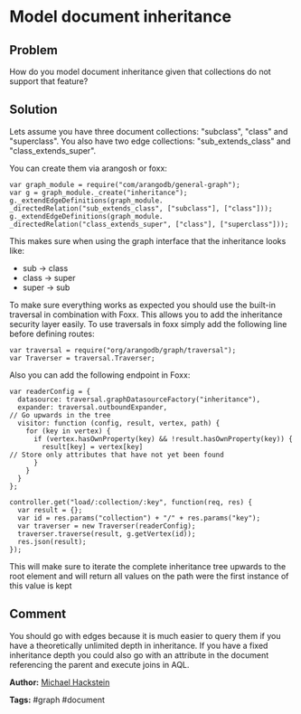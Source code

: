 # Model document inheritance

## Problem

How do you model document inheritance given that collections do not support that feature? 

## Solution

Lets assume you have three document collections: "subclass", "class" and "superclass". You also have two edge collections: "sub_extends_class" and "class_extends_super".

You can create them via arangosh or foxx:

    var graph_module = require("com/arangodb/general-graph");
    var g = graph_module._create("inheritance");
    g._extendEdgeDefinitions(graph_module. _directedRelation("sub_extends_class", ["subclass"], ["class"]));
    g._extendEdgeDefinitions(graph_module. _directedRelation("class_extends_super", ["class"], ["superclass"]));

This makes sure when using the graph interface that the inheritance looks like:

* sub -> class
* class -> super
* super -> sub

To make sure everything works as expected you should use the built-in traversal in combination with Foxx. This allows you to add the inheritance security layer easily.
To use traversals in foxx simply add the following line before defining routes:

    var traversal = require("org/arangodb/graph/traversal");
    var Traverser = traversal.Traverser;

Also you can add the following endpoint in Foxx:

    var readerConfig = {
      datasource: traversal.graphDatasourceFactory("inheritance"),
      expander: traversal.outboundExpander,                                                      // Go upwards in the tree
      visitor: function (config, result, vertex, path) {
        for (key in vertex) {
          if (vertex.hasOwnProperty(key) && !result.hasOwnProperty(key)) {
            result[key] = vertex[key]                                                                         // Store only attributes that have not yet been found
          }
        }
      }
    };  
    
    controller.get("load/:collection/:key", function(req, res) {
      var result = {};
      var id = res.params("collection") + "/" + res.params("key");
      var traverser = new Traverser(readerConfig);
      traverser.traverse(result, g.getVertex(id));
      res.json(result);
    }); 

This will make sure to iterate the complete inheritance tree upwards to the root element and will return all values on the path
were the first instance of this value is kept

## Comment
You should go with edges because it is much easier to query them if you have a theoretically unlimited depth in inheritance. 
If you have a fixed inheritance depth you could also go with an attribute in the document referencing the parent and execute joins in AQL.


**Author:** [Michael Hackstein](https://github.com/mchacki)

**Tags:** #graph #document